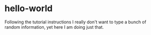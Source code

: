 # hello-world
Following the tutorial instructions
I really don't want to type a bunch of random information, yet here I am doing just that.
